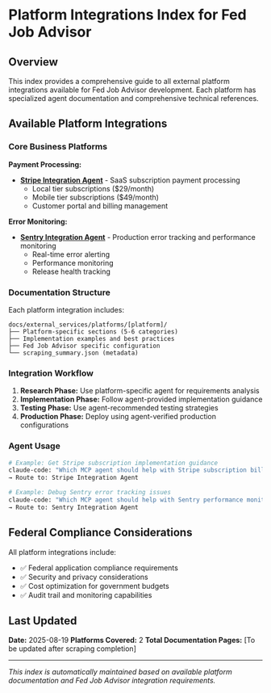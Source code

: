 # Platform Integrations Index for Fed Job Advisor

## Overview

This index provides a comprehensive guide to all external platform integrations available for Fed Job Advisor development. Each platform has specialized agent documentation and comprehensive technical references.

## Available Platform Integrations

### Core Business Platforms

**Payment Processing:**
- **[Stripe Integration Agent](./external_service/STRIPE_INTEGRATION_AGENT.md)** - SaaS subscription payment processing
  - Local tier subscriptions ($29/month)
  - Mobile tier subscriptions ($49/month)
  - Customer portal and billing management

**Error Monitoring:**
- **[Sentry Integration Agent](./external_service/SENTRY_INTEGRATION_AGENT.md)** - Production error tracking and performance monitoring
  - Real-time error alerting
  - Performance monitoring
  - Release health tracking

### Documentation Structure

Each platform integration includes:

```
docs/external_services/platforms/[platform]/
├── Platform-specific sections (5-6 categories)
├── Implementation examples and best practices
├── Fed Job Advisor specific configuration
└── scraping_summary.json (metadata)
```

### Integration Workflow

1. **Research Phase:** Use platform-specific agent for requirements analysis
2. **Implementation Phase:** Follow agent-provided implementation guidance
3. **Testing Phase:** Use agent-recommended testing strategies
4. **Production Phase:** Deploy using agent-verified production configurations

### Agent Usage

```bash
# Example: Get Stripe subscription implementation guidance
claude-code: "Which MCP agent should help with Stripe subscription billing?"
→ Route to: Stripe Integration Agent

# Example: Debug Sentry error tracking issues
claude-code: "Which MCP agent should help with Sentry performance monitoring?"
→ Route to: Sentry Integration Agent
```

## Federal Compliance Considerations

All platform integrations include:
- ✅ Federal application compliance requirements
- ✅ Security and privacy considerations
- ✅ Cost optimization for government budgets
- ✅ Audit trail and monitoring capabilities

## Last Updated

**Date:** 2025-08-19
**Platforms Covered:** 2
**Total Documentation Pages:** [To be updated after scraping completion]

---

*This index is automatically maintained based on available platform documentation and Fed Job Advisor integration requirements.*
